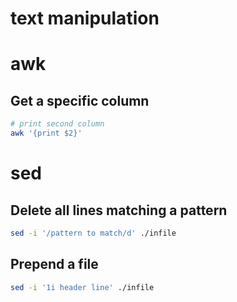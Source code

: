 # text manipulation

# awk

## Get a specific column

```bash
# print second column
awk '{print $2}'
```

# sed

## Delete all lines matching a pattern

```bash
sed -i '/pattern to match/d' ./infile
```

## Prepend a file

```bash
sed -i '1i header line' ./infile
```
